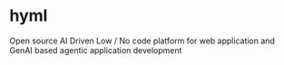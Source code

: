 # hyml
Open source AI Driven  Low / No  code platform for web application and GenAI based agentic application development
